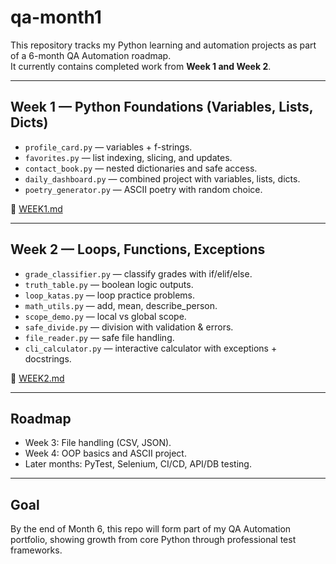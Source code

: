 # qa-month1

This repository tracks my Python learning and automation projects as part of a 6-month QA Automation roadmap.  
It currently contains completed work from **Week 1 and Week 2**.

---

## Week 1 — Python Foundations (Variables, Lists, Dicts)

- `profile_card.py` — variables + f-strings.  
- `favorites.py` — list indexing, slicing, and updates.  
- `contact_book.py` — nested dictionaries and safe access.  
- `daily_dashboard.py` — combined project with variables, lists, dicts.  
- `poetry_generator.py` — ASCII poetry with random choice.  

📄 [WEEK1.md](WEEK1.md)

---

## Week 2 — Loops, Functions, Exceptions

- `grade_classifier.py` — classify grades with if/elif/else.  
- `truth_table.py` — boolean logic outputs.  
- `loop_katas.py` — loop practice problems.  
- `math_utils.py` — add, mean, describe_person.  
- `scope_demo.py` — local vs global scope.  
- `safe_divide.py` — division with validation & errors.  
- `file_reader.py` — safe file handling.  
- `cli_calculator.py` — interactive calculator with exceptions + docstrings.  

📄 [WEEK2.md](WEEK2.md)

---

## Roadmap

- Week 3: File handling (CSV, JSON).  
- Week 4: OOP basics and ASCII project.  
- Later months: PyTest, Selenium, CI/CD, API/DB testing.  

---

## Goal

By the end of Month 6, this repo will form part of my QA Automation portfolio, showing growth from core Python through professional test frameworks.
